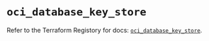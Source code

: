 # `oci_database_key_store`

Refer to the Terraform Registory for docs: [`oci_database_key_store`](https://registry.terraform.io/providers/oracle/oci/6.18.0/docs/resources/database_key_store).
